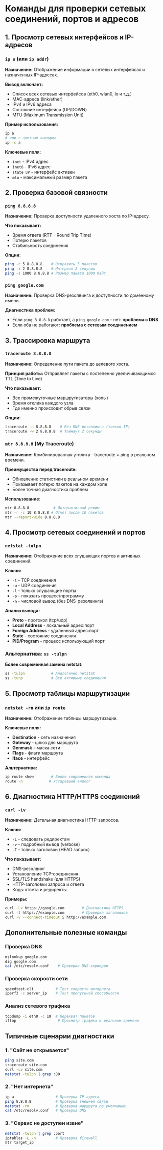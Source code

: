 # Команды для проверки сетевых соединений, портов и адресов

## 1. Просмотр сетевых интерфейсов и IP-адресов

### `ip a` (или `ip addr`)
**Назначение:** Отображение информации о сетевых интерфейсах и назначенных IP-адресах.

**Вывод включает:**
- Список всех сетевых интерфейсов (eth0, wlan0, lo и т.д.)
- MAC-адреса (link/ether)
- IPv4 и IPv6 адреса
- Состояние интерфейса (UP/DOWN)
- MTU (Maximum Transmission Unit)

**Пример использования:**
```bash
ip a
# или с цветным выводом
ip -c a
```

**Ключевые поля:**
- `inet` - IPv4 адрес
- `inet6` - IPv6 адрес  
- `state UP` - интерфейс активен
- `mtu` - максимальный размер пакета

## 2. Проверка базовой связности

### `ping 8.8.8.8`
**Назначение:** Проверка доступности удаленного хоста по IP-адресу.

**Что показывает:**
- Время ответа (RTT - Round Trip Time)
- Потерю пакетов
- Стабильность соединения

**Опции:**
```bash
ping -c 5 8.8.8.8    # Отправить 5 пакетов
ping -i 2 8.8.8.8    # Интервал 2 секунды
ping -s 1000 8.8.8.8 # Размер пакета 1000 байт
```

### `ping google.com`
**Назначение:** Проверка DNS-резолвинга и доступности по доменному имени.

**Диагностика проблем:**
- Если `ping 8.8.8.8` работает, а `ping google.com` - нет: **проблема с DNS**
- Если оба не работают: **проблема с сетевым соединением**

## 3. Трассировка маршрута

### `traceroute 8.8.8.8`
**Назначение:** Определение пути пакета до целевого хоста.

**Принцип работы:** Отправляет пакеты с постепенно увеличивающимся TTL (Time to Live)

**Что показывает:**
- Все промежуточные маршрутизаторы (хопы)
- Время отклика каждого узла
- Где именно происходит обрыв связи

**Опции:**
```bash
traceroute -n 8.8.8.8    # Без DNS-резолвинга (только IP)
traceroute -w 2 8.8.8.8  # Таймаут 2 секунды
```

### `mtr 8.8.8.8` (My Traceroute)
**Назначение:** Комбинированная утилита - traceroute + ping в реальном времени.

**Преимущества перед traceroute:**
- Обновление статистики в реальном времени
- Показывает потерю пакетов на каждом хопе
- Более точная диагностика проблем

**Использование:**
```bash
mtr 8.8.8.8           # Интерактивный режим
mtr -r -c 10 8.8.8.8 # Отчет после 10 пакетов
mtr --report-wide 8.8.8.8
```

## 4. Просмотр сетевых соединений и портов

### `netstat -tulpn`
**Назначение:** Отображение всех слушающих портов и активных соединений.

**Ключи:**
- `-t` - TCP соединения
- `-u` - UDP соединения  
- `-l` - только слушающие порты
- `-p` - показать процесс/программу
- `-n` - числовой вывод (без DNS-резолвинга)

**Анализ вывода:**
- **Proto** - протокол (tcp/udp)
- **Local Address** - локальный адрес:порт
- **Foreign Address** - удаленный адрес:порт
- **State** - состояние соединения
- **PID/Program** - процесс использующий порт

### Альтернатива: `ss -tulpn`
**Более современная замена netstat:**
```bash
ss -tulpn            # Аналогично netstat
ss -tunp             # Все активные соединения
```

## 5. Просмотр таблицы маршрутизации

### `netstat -rn` или `ip route`
**Назначение:** Отображение таблицы маршрутизации.

**Ключевые поля:**
- **Destination** - сеть назначения
- **Gateway** - шлюз для маршрута
- **Genmask** - маска сети
- **Flags** - флаги маршрута
- **Iface** - интерфейс

**Альтернатива:**
```bash
ip route show        # Более современная команда
route -n            # Устаревший аналог
```

## 6. Диагностика HTTP/HTTPS соединений

### `curl -Lv`
**Назначение:** Детальная диагностика HTTP-запросов.

**Ключи:**
- `-L` - следовать редиректам
- `-v` - подробный вывод (verbose)
- `-I` - только заголовки (HEAD запрос)

**Что показывает:**
- DNS-резолвинг
- Установление TCP-соединения
- SSL/TLS handshake (для HTTPS)
- HTTP-заголовки запроса и ответа
- Коды ответа и редиректы

**Примеры:**
```bash
curl -Lv https://google.com        # Диагностика HTTPS
curl -I https://example.com        # Проверка заголовков
curl -v --connect-timeout 5 http://example.com
```

## Дополнительные полезные команды

### Проверка DNS
```bash
nslookup google.com
dig google.com
cat /etc/resolv.conf    # Проверка DNS-серверов
```

### Проверка скорости сети
```bash
speedtest-cli          # Тест скорости интернета
iperf3 -c server_ip    # Тест пропускной способности
```

### Анализ сетевого трафика
```bash
tcpdump -i eth0 -c 10  # Перехват пакетов
iftop                   # Просмотр трафика в реальном времени
```

## Типичные сценарии диагностики

### 1. "Сайт не открывается"
```bash
ping site.com
traceroute site.com
curl -Lv site.com
netstat -tulpn | grep :80
```

### 2. "Нет интернета"
```bash
ip a                   # Проверка IP-адреса
ping 8.8.8.8           # Проверка внешней связи
netstat -rn            # Проверка маршрута по умолчанию
cat /etc/resolv.conf   # Проверка DNS
```

### 3. "Сервис не доступен извне"
```bash
netstat -tulpn | grep :port
iptables -L -n         # Проверка firewall
mtr target_ip
```

